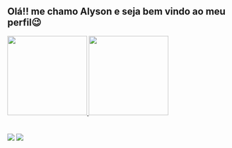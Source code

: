 ## Olá!! me chamo Alyson e seja bem vindo ao meu perfil😉
  <a href="https://github.com/AlysonDiego">
  <img height="180em" src="https://github-readme-stats.vercel.app/api?username=AlysonDiego&show_icons=true&theme=blueberry&include_all_commits=true&count_private=true"/>
  <img height="180em" src="https://github-readme-stats.vercel.app/api/top-langs/?username=AlysonDiego&layout=compact&langs_count=7&theme=blueberry"/>
</div>

#

<div>
  <a href="https://instagram.com/alysoncwb" target="_blank"><img src="https://img.shields.io/badge/-Instagram-%23E4405F?style=for-the-badge&logo=instagram&logoColor=white" target="_blank"></a>
  <a href="https://www.linkedin.com/in/alyson-diego-da-silva-de-souza-832b8b165/" target="_blank"><img src="https://img.shields.io/badge/-LinkedIn-%230077B5?style=for-the-badge&logo=linkedin&logoColor=white" target="_blank"></a> 

</div>
